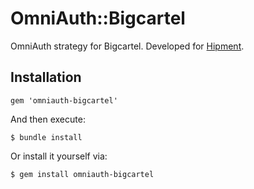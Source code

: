 # OmniAuth::Bigcartel

OmniAuth strategy for Bigcartel. 
Developed for [Hipment](http://hipment.com).

## Installation
    gem 'omniauth-bigcartel'

And then execute:

    $ bundle install

Or install it yourself via:

    $ gem install omniauth-bigcartel
